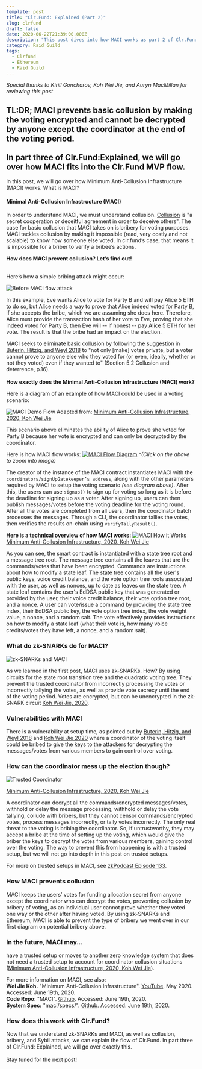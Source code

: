 ```yaml
---
template: post
title: "Clr.Fund: Explained (Part 2)"
slug: clrfund
draft: false
date: 2020-06-22T21:39:00.000Z
description: "This post dives into how MACI works as part 2 of Clr.Fund: Explained."
category: Raid Guild
tags:
  - Clrfund
  - Ethereum
  - Raid Guild
---
```

<em> Special thanks to Kirill Goncharov, Koh Wei Jie, and Auryn MacMillan for reviewing this post</em>

<strong>TL:DR;
MACI prevents basic collusion by making the voting encrypted and cannot be decrypted by anyone except the coordinator at the end of the voting period. <br/><br/>In part three of Clr.Fund:Explained, we will go over how MACI fits into the Clr.Fund MVP flow.</strong>
-----------------------------------------------
In this post, we will go over how Minimum Anti-Collusion Infrastructure (MACI) works. What is MACI? 
 
<h4>Minimal Anti-Collusion Infrastructure (MACI) </h4><p> In order to understand MACI, we must understand collusion. <a href="https://en.wikipedia.org/wiki/Collusion">Collusion</a> is "a secret cooperation or deceitful agreement in order to deceive others". The case for basic collusion that MACI takes on is bribery for voting purposes. MACI tackles collusion by making it impossible (read, very costly and not scalable) to know how someone else voted. In clr.fund’s case, that means it is impossible for a briber to verify a bribee’s actions.
 
<strong>How does MACI prevent collusion? Let’s find out!</strong> <br/><br/>
 
Here’s how a simple bribing attack might occur: 

![Before MACI flow attack](https://imgur.com/wv77NZr.jpg)

<p>In this example, Eve wants Alice to vote for Party B and will pay Alice 5 ETH to do so, but Alice needs a way to prove that Alice indeed voted for Party B, if she accepts the bribe, which we are assuming she does here. Therefore, Alice must provide the transaction hash of her vote to Eve, proving that she indeed voted for Party B, then Eve will -- if honest -- pay Alice 5 ETH for her vote. The result is that the bribe had an impact on the election. </p>

MACI seeks to eliminate basic collusion by following the suggestion in <a href="https://papers.ssrn.com/sol3/papers.cfm?abstract_id=3243656">Buterin, Hitzig, and Weyl 2018</a> to "not only [make] votes private, but a voter cannot prove to anyone else who they voted for (or even, ideally, whether or not they voted) even if they wanted to" (Section 5.2 Collusion and deterrence, p.16). <br/><br/>
<strong>How exactly does the Minimal Anti-Collusion Infrastructure (MACI) work? </strong>
 
Here is a diagram of an example of how MACI could be used in a voting scenario:

![MACI Demo Flow](https://imgur.com/yixYwDT.jpg)
Adapted from: <a href="https://www.youtube.com/watch?v=sKuNj_IQVYI">Minimum Anti-Collusion Infrastructure, 2020, Koh Wei Jie</a>
 
This scenario above eliminates the ability of Alice to prove she voted for Party B because her vote is encrypted and can only be decrypted by the coordinator.
 
Here is how MACI flow works: 
<a href="https://imgur.com/gXGrny9.jpg">
![MACI Flow Diagram](https://imgur.com/gXGrny9.jpg)</a>
 ^<em>(Click on the above to zoom into image)</em>

The creator of the instance of the MACI contract instantiates MACI with the ```coordinators/signUpGatekeeper’s address```, along with the other parameters required by MACI to setup the voting scenario <em>(see diagram above)</em>. After this, the users can use ```signup()``` to sign up for voting so long as it is before the deadline for signing up as a voter. After signing up, users can then publish messages/votes before the voting deadline for the voting round. After all the votes are completed from all users, then the coordinator batch processes the messages. Through a CLI, the coordinator tallies the votes, then verifies the results on-chain using ```verifyTallyResult()```.
 
<strong>Here is a technical overview of how MACI works: </strong>
![MACI How it Works](https://imgur.com/yy91vC6.jpg)<br/>
<a href="https://www.youtube.com/watch?v=sKuNj_IQVYI">Minimum Anti-Collusion Infrastructure, 2020, Koh Wei Jie</a>

As you can see, the smart contract is instantiated with a state tree root and a message tree root. The message tree contains all the leaves that are the commands/votes that have been encrypted. Commands are instructions about how to modify a state leaf. The state tree contains all the user's public keys, voice credit balance, and the vote option tree roots associated with the user, as well as nonces, up to date as leaves on the state tree. A state leaf contains the user's EdDSA public key that was generated or provided by the user, their voice credit balance, their vote option tree root, and a nonce. A user can vote/issue a command by providing the state tree index, their EdDSA public key, the vote option tree index, the vote weight value, a nonce, and a random salt. The vote effectively provides instructions on how to modify a state leaf (what their vote is, how many voice credits/votes they have left, a nonce, and a random salt). 

 <h3>What do zk-SNARKs do for MACI? </h3>

![zk-SNARKs and MACI](https://imgur.com/dsprNZK.jpg)

<p>As we learned in the first post, MACI uses zk-SNARKs. How? By using circuits for the state root transition tree and the quadratic voting tree. They prevent the trusted coordinator from incorrectly processing the votes or incorrectly tallying the votes, as well as provide vote secrecy until the end of the voting period. Votes are encrypted, but can be unencrypted in the zk-SNARK circuit <a href=”https://www.youtube.com/watch?v=sKuNj_IQVYI”>Koh Wei Jie, 2020</a>.  </p>

<h3>Vulnerabilities with MACI</h3>
 
<p>There is a vulnerability at setup time, as pointed out by <a href="https://papers.ssrn.com/sol3/papers.cfm?abstract_id=3243656">Buterin, Hitzig, and Weyl 2018</a> and 
<a href=”https://www.youtube.com/watch?v=sKuNj_IQVYI”>Koh Wei Jie 2020</a> where a coordinator of the voting itself could be bribed to give the keys to the attackers for decrypting the messages/votes from various members to gain control over voting. </p>
 
<h3>How can the coordinator mess up the election though?</h3>

![Trusted Coordinator](https://imgur.com/mPiEyx5.jpg)
 
<a href="https://www.youtube.com/watch?v=sKuNj_IQVYI">Minimum Anti-Collusion Infrastructure, 2020, Koh Wei Jie</a><br/>

A coordinator can decrypt all the commands/encrypted messages/votes, withhold or delay the message processing, withhold or delay the vote tallying, collude with bribers, but they cannot censor commands/encrypted votes, process messages incorrectly, or tally votes incorrectly. The only real threat to the voting is bribing the coordinator. So, if untrustworthy, they may accept a bribe at the time of setting up the voting, which would give the briber the keys to decrypt the votes from various members, gaining control over the voting. The way to prevent this from happening is with a trusted setup, but we will not go into depth in this post on trusted setups.

For more on trusted setups in MACI, see <a href="https://www.youtube.com/watch?v=YbJw8_liYyo">zkPodcast Episode 133</a>.</p>

<h3>How MACI prevents collusion</h3>
<p>MACI keeps the users’ votes for funding allocation secret from anyone except the coordinator who can decrypt the votes, preventing collusion by bribery of voting, as an individual user cannot prove whether they voted one way or the other after having voted. By using zk-SNARKs and Ethereum, MACI is able to prevent the type of bribery we went over in our first diagram on potential bribery above.  </p>
  
<h3>In the future, MACI may...</h3>
 
<p>have a trusted setup or moves to another zero knowledge system that does not need a trusted setup to account for coordinator collusion situations (<a href="https://www.youtube.com/watch?v=sKuNj_IQVYI">Minimum Anti-Collusion Infrastructure, 2020, Koh Wei Jie</a>).</p>

<p>For more information on MACI, see also:<br/><strong>Wei Jie Koh.</strong> "Minimum Anti-Collusion Infrastructure". <a href="https://www.youtube.com/watch?v=sKuNj_IQVYI">YouTube</a>. May 2020. Accessed: June 19th, 2020.<br/>
<strong>Code Repo</strong>: "MACI". <a href="https://github.com/appliedzkp/maci">Github</a>. Accessed: June 19th, 2020.<br/>
<strong>System Spec:</strong> "maci/specs/". <a href="https://github.com/appliedzkp/maci/tree/master/specs">Github</a>. Accessed: June 19th, 2020. <br/>
</p>

<h3>How does this work with Clr.Fund?</h3>
<p>Now that we understand zk-SNARKs and MACI, as well as collusion, bribery, and Sybil attacks, we can explain the flow of Clr.Fund. In part three of Clr.Fund: Explained, we will go over exactly this. <br/><br/>Stay tuned for the next post! </p>
